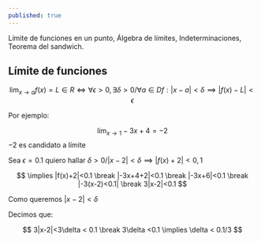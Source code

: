 ```yaml
---
published: true
---
```

Límite de funciones en un punto, Álgebra de límites, Indeterminaciones, Teorema del sandwich.

## Límite de funciones

$$\lim_{x\to a} f(x) = L \in R \iff \forall \epsilon > 0, \exists \delta > 0 / \forall a \in Df : |x-a| < \delta \implies |f(x)-L| < \epsilon$$

Por ejemplo:

$$ \lim_{x\to 1} -3x+4 = -2 $$ $-2$ es candidato a límite

Sea $\epsilon = 0.1$ quiero hallar $\delta > 0 / |x-2|< \delta \implies |f(x)+2|< 0,1$

$$ \implies |f(x)+2|<0.1 \break |-3x+4+2|<0.1 \break |-3x+6|<0.1 \break |-3(x-2)<0.1| \break 3|x-2|<0.1 $$

Como queremos $|x-2|< \delta$

Decimos que:

$$ 3|x-2|<3\delta < 0.1 \break 3\delta <0.1 \implies \delta < 0.1/3 $$

